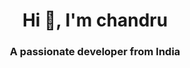 <h1 align="center">Hi 👋, I'm chandru</h1>
<h3 align="center">A passionate  developer from India</h3>
